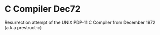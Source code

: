 # C Compiler Dec72
 Resurrection attempt of the UNIX PDP-11 C Compiler from December 1972 (a.k.a prestruct-c)
